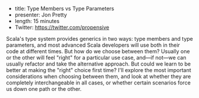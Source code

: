 * title: Type Members vs Type Parameters
* presenter: Jon Pretty
* length: 15 minutes
* Twitter: https://twitter.com/propensive

Scala's type system provides generics in two ways: type members and type
parameters, and most advanced Scala developers will use both in their code at
different times. But how do we choose between them? Usually one or the other
will feel "right" for a particular use case, and—if not—we can usually refactor
and take the alternative approach. But could we learn to be better at making
the "right" choice first time? I'll explore the most important considerations
when choosing between them, and look at whether they are completely
interchangeable in all cases, or whether certain scenarios force us down one
path or the other.

